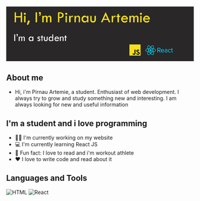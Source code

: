 ![Header](https://github.com/ArtemiePirnau/ArtemiePirnau/blob/main/banner.jpg)
## About me
- Hi, i'm Pirnau Artemie, a student. Enthusiast of web development. I always try to grow and study something new and interesting. 
I am always looking for new and useful information
## I'm a student and i love programming
- :man_technologist: I'm currently working on my website
- :computer: I'm currently learning React JS
- :stars: Fun fact: I love to read and i'm workout athlete
- :hearts: I love to write code and read about it
## Languages and Tools
![HTML](https://img.shields.io/badge/-HTML-e54c21?logo=HTML5&logoColor=white)
![React](https://img.shields.io/badge/-ReactJs-61DAFB?logo=react&logoColor=white)
<!-- ![HTML](https://img.shields.io/badge/HTML-red?style=for-the-badge&logo=HTML) -->
<!-- ![HTML](https://upload.wikimedia.org/wikipedia/commons/thumb/6/61/HTML5_logo_and_wordmark.svg/35px-HTML5_logo_and_wordmark.svg.png) 
![CSS](https://upload.wikimedia.org/wikipedia/commons/thumb/d/d5/CSS3_logo_and_wordmark.svg/25px-CSS3_logo_and_wordmark.svg.png) 
![JavaScript](https://upload.wikimedia.org/wikipedia/commons/thumb/6/6a/JavaScript-logo.png/30px-JavaScript-logo.png) 
![SCSS](https://upload.wikimedia.org/wikipedia/commons/thumb/9/96/Sass_Logo_Color.svg/40px-Sass_Logo_Color.svg.png) 
![NPM](https://upload.wikimedia.org/wikipedia/commons/thumb/d/db/Npm-logo.svg/40px-Npm-logo.svg.png) 
![Gulp](https://upload.wikimedia.org/wikipedia/commons/thumb/7/72/Gulp.js_Logo.svg/20px-Gulp.js_Logo.svg.png) 
![React](https://upload.wikimedia.org/wikipedia/commons/thumb/a/a7/React-icon.svg/50px-React-icon.svg.png) 
![Pug](https://github.com/ArtemiePirnau/ArtemiePirnau/blob/main/Microsoft.VisualStudio.Services.Icons.Default.png)
![Webpack](https://github.com/ArtemiePirnau/ArtemiePirnau/blob/main/57db1ce976144a8caedecc3239ba2d99.png) -->
